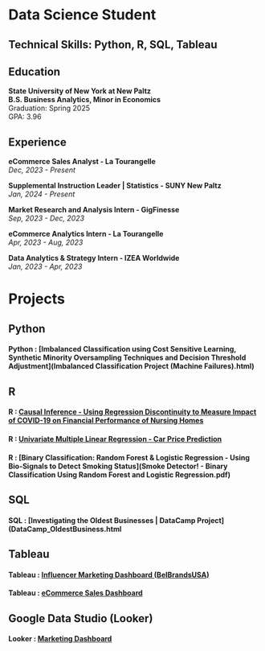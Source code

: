 # Data Science Student

## Technical Skills: Python, R, SQL, Tableau

## Education  
**State University of New York at New Paltz**  
**B.S. Business Analytics, Minor in Economics**  
Graduation: Spring 2025  
GPA: 3.96

## Experience

**eCommerce Sales Analyst - La Tourangelle**  
*Dec, 2023 - Present*

**Supplemental Instruction Leader | Statistics - SUNY New Paltz**  
*Jan, 2024 - Present*

**Market Research and Analysis Intern - GigFinesse**  
*Sep, 2023 - Dec, 2023*

**eCommerce Analytics Intern - La Tourangelle**  
*Apr, 2023 - Aug, 2023*

**Data Analytics & Strategy Intern - IZEA Worldwide**  
*Jan, 2023 - Apr, 2023*


# Projects

## Python
#### Python : [Imbalanced Classification using Cost Sensitive Learning, Synthetic Minority Oversampling Techniques and Decision Threshold Adjustment](Imbalanced Classification Project (Machine Failures).html)

## R  
#### R : [Causal Inference - Using Regression Discontinuity to Measure Impact of COVID-19 on Financial Performance of Nursing Homes](BAC_Presentation.pdf)
#### R : [Univariate Multiple Linear Regression - Car Price Prediction](Multi-Linear-Reg-Car-Proj.pdf)
#### R : [Binary Classification: Random Forest & Logistic Regression - Using Bio-Signals to Detect Smoking Status](Smoke Detector! - Binary Classification Using Random Forest and Logistic Regression.pdf)

## SQL
#### SQL : [Investigating the Oldest Businesses | DataCamp Project](DataCamp_OldestBusiness.html

## Tableau  
#### Tableau : [Influencer Marketing Dashboard (BelBrandsUSA)](https://public.tableau.com/views/BelBrandsDashboard-FAKE-DATA/Dashboard1?:language=en-US&publish=yes&:display_count=n&:origin=viz_share_link)
#### Tableau : [eCommerce Sales Dashboard](https://public.tableau.com/views/eCommerceMockDashboard/Dashboard2?:language=en-US&:display_count=n&:origin=viz_share_link)

## Google Data Studio (Looker)  
#### Looker : [Marketing Dashboard](https://lookerstudio.google.com/reporting/96cfa7c6-17e4-42d7-b87c-71b1a6b131ce)



